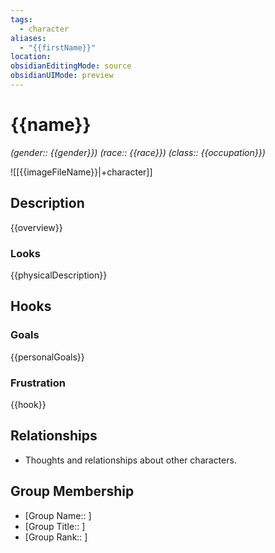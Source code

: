 ```yaml
---
tags:
  - character
aliases:
  - "{{firstName}}"
location: 
obsidianEditingMode: source
obsidianUIMode: preview
---
```


# {{name}}

*(gender:: {{gender}}) (race:: {{race}}) (class:: {{occupation}})*

![[{{imageFileName}}|+character]]

## Description

{{overview}}

### Looks

{{physicalDescription}}

## Hooks

### Goals

{{personalGoals}}

### Frustration

{{hook}}

## Relationships

- Thoughts and relationships about other characters.

## Group Membership

- [Group Name:: ]
- [Group Title:: ]
- [Group Rank:: ]
